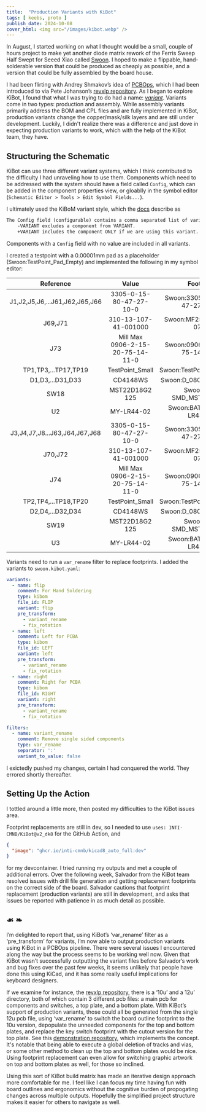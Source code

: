 ```yaml
---
title:  "Production Variants with KiBot"
tags: [ keebs, proto ]
publish_date: 2024-10-08
cover_html: <img src="/images/kibot.webp" />
---
```


In August, I started working on what I thought would be a small, couple of hours
project to make yet another diode matrix rework of the Ferris Sweep Half Swept
for Seeed Xiao called [Swoon](https://github.com/willpuckett/Swoon). I hoped to
make a flippable, hand-solderable version that could be produced as cheaply as
possible, and a version that could be fully assembled by the board house.

I had been flirting with Andrey Shmakov’s idea of
[PCBOps](https://www.youtube.com/watch?v=cQ-iFtBBwFc&t=157s), which I had been
introduced to via Pete Johanson’s
[revxlp repository](https://gitlab.com/lpgalaxy/revxlp). As I began to explore
KiBot, I found that what I was trying to do had a name:
[_variant_](https://github.com/INTI-CMNB/kibot_variants_arduprog?tab=readme-ov-file#changing-values).
Variants come in two types: production and assembly. While assembly variants
primarily address the BOM and CPL files and are fully implemented in KiBot,
production variants change the copper/mask/silk layers and are still under
development. Luckily, I didn't realize there was a difference and just dove in
expecting production variants to work, which with the help of the KiBot team,
they have.

## Structuring the Schematic

KiBot can use three different variant systems, which I think contributed to the
difficulty I had unraveling how to use them. Components which need to be
addressed with the system should have a field called `Config`, which can be
added in the component properties view, or gloablly in the symbol editor
(`Schematic Editor > Tools > Edit Symbol Fields...`).

I ultimately used the KiBoM variant style, which the
[docs](https://kibot.readthedocs.io/en/latest/configuration/variants/kibom.html)
describe as

```txt
The Config field (configurable) contains a comma separated list of variant directives.
    -VARIANT excludes a component from VARIANT.
    +VARIANT includes the component ONLY if we are using this variant.
```

Components with a `Config` field with no value are included in all variants.

I created a testpoint with a 0.00001mm pad as a placeholder
(Swoon:TestPoint_Pad_Empty) and implemented the following in my symbol editor:

|           Reference            |              Value               |           Footprint           |   LCSC    |    Config    |      flip:Footprint       |        left:Footprint         |        right:Footprint        |
| :----------------------------: | :------------------------------: | :---------------------------: | :-------: | :----------: | :-----------------------: | :---------------------------: | :---------------------------: |
| J1,J2,J5,J6,...J61,J62,J65,J66 |     3305-0-15-80-47-27-10-0      | Swoon:3305-0-15-80-47-27-10-0 | C17370797 |    +left     | Swoon:TestPoint_Pad_Empty | Swoon:3305-0-15-80-47-27-10-0 |   Swoon:TestPoint_Pad_Empty   |
|            J69,J71             |       310-13-107-41-001000       |    Swoon:MF254V-11-07-0743    | C5504401  |    +left     | Swoon:TestPoint_Pad_Empty |    Swoon:MF254V-11-07-0743    |   Swoon:TestPoint_Pad_Empty   |
|              J73               | Mill Max 0906-2-15-20-75-14-11-0 | Swoon:0906-2-15-20-75-14-11-0 | C5261048  |    +left     | Swoon:TestPoint_Pad_Empty | Swoon:0906-2-15-20-75-14-11-0 |   Swoon:TestPoint_Pad_Empty   |
|      TP1,TP3,...TP17,TP19      |         TestPoint_Small          |   Swoon:TestPoint_Pad_Empty   |           |    +left     | Swoon:TestPoint_Pad_Empty | Swoon:TestPoint_Pad_1.0x1.0mm |   Swoon:TestPoint_Pad_Empty   |
|        D1,D3,...D31,D33        |             CD4148WS             |    Swoon:D_0805_2012Metric    | C38587762 | +left,+flip  |  Swoon:D_0805_2012Metric  |    Swoon:D_0805_2012Metric    |   Swoon:TestPoint_Pad_Empty   |
|              SW18              |          MST22D18G2 125          |    Swoon:SW-SMD_MST22D18G2    | C2906280  | +left,+flip  |  Swoon:SW-SMD_MST22D18G2  |    Swoon:SW-SMD_MST22D18G2    |   Swoon:TestPoint_Pad_Empty   |
|               U2               |            MY-LR44-02            |   Swoon:BAT-SMD_MY-LR44-02    | C2902345  | +left,+flip  | Swoon:BAT-SMD_MY-LR44-02  |   Swoon:BAT-SMD_MY-LR44-02    |   Swoon:TestPoint_Pad_Empty   |
| J3,J4,J7,J8...J63,J64,J67,J68  |     3305-0-15-80-47-27-10-0      | Swoon:3305-0-15-80-47-27-10-0 | C17370797 |    +right    | Swoon:TestPoint_Pad_Empty |   Swoon:TestPoint_Pad_Empty   | Swoon:3305-0-15-80-47-27-10-0 |
|            J70,J72             |       310-13-107-41-001000       |    Swoon:MF254V-11-07-0743    | C5504401  |    +right    | Swoon:TestPoint_Pad_Empty |   Swoon:TestPoint_Pad_Empty   |    Swoon:MF254V-11-07-0743    |
|              J74               | Mill Max 0906-2-15-20-75-14-11-0 | Swoon:0906-2-15-20-75-14-11-0 | C5261048  |    +right    | Swoon:TestPoint_Pad_Empty |   Swoon:TestPoint_Pad_Empty   | Swoon:0906-2-15-20-75-14-11-0 |
|      TP2,TP4,...TP18,TP20      |         TestPoint_Small          |   Swoon:TestPoint_Pad_Empty   |           |    +right    | Swoon:TestPoint_Pad_Empty |   Swoon:TestPoint_Pad_Empty   | Swoon:TestPoint_Pad_1.0x1.0mm |
|        D2,D4,...D32,D34        |             CD4148WS             |    Swoon:D_0805_2012Metric    | C38587762 | +right,+flip |  Swoon:D_0805_2012Metric  |   Swoon:TestPoint_Pad_Empty   |    Swoon:D_0805_2012Metric    |
|              SW19              |          MST22D18G2 125          |    Swoon:SW-SMD_MST22D18G2    | C2906280  | +right,+flip |  Swoon:SW-SMD_MST22D18G2  |   Swoon:TestPoint_Pad_Empty   |    Swoon:SW-SMD_MST22D18G2    |
|               U3               |            MY-LR44-02            |   Swoon:BAT-SMD_MY-LR44-02    | C2902345  | +right,+flip | Swoon:BAT-SMD_MY-LR44-02  |   Swoon:TestPoint_Pad_Empty   |   Swoon:BAT-SMD_MY-LR44-02    |

Variants need to run a `var_rename` filter to replace footprints. I added the
variants to `swoon.kibot.yaml`:

```yaml
variants:
  - name: flip
    comment: For Hand Soldering
    type: kibom
    file_id: FLIP
    variant: flip
    pre_transform:
      - variant_rename
      - fix_rotation
  - name: left
    comment: Left for PCBA
    type: kibom
    file_id: LEFT
    variant: left
    pre_transform:
      - variant_rename
      - fix_rotation
  - name: right
    comment: Right for PCBA
    type: kibom
    file_id: RIGHT
    variant: right
    pre_transform:
      - variant_rename
      - fix_rotation

filters:
  - name: variant_rename
    comment: Remove single sided components
    type: var_rename
    separator: ':'
    variant_to_value: false
```

I exictedly pushed my changes, certain I had conquered the world. They errored
shortly thereafter.

## Setting Up the Action

I tottled around a little more, then posted my difficulties to the KiBot issues
area.

Footprint replacements are still in dev, so I needed to use
`uses: INTI-CMNB/KiBot@v2_dk8` for the GitHub Action, and

```json
{
  "image": "ghcr.io/inti-cmnb/kicad8_auto_full:dev"
}
```

for my devcontainer. I tried running my outputs and met a couple of additional
errors. Over the following week, Salvador from the KiBot team resolved issues
with drill file generation and getting replacement footprints on the correct
side of the board. Salvador cautions that footprint replacement (production
variants) are still in development, and asks that issues be reported with
patience in as much detail as possible.

## ☙ ❧

I’m delighted to report that, using KiBot’s ‘var_rename’ filter as a
‘pre_transform’ for variants, I’m now able to output production variants using
KiBot in a PCBOps pipeline. There were several issues I encountered along the
way but the process seems to be working well now. Given that KiBot wasn’t
successfully outputting the variant files before Salvador’s work and bug fixes
over the past few weeks, it seems unlikely that people have done this using
KiCad, and it has some really useful implications for keyboard designers.

If we examine for instance, the
[revxlp repository](https://gitlab.com/lpgalaxy/revxlp), there is a ‘10u’ and a
12u’ directory, both of which contain 3 different pcb files: a main pcb for
components and switches, a top plate, and a bottom plate. With KiBot’s support
of production variants, those could all be generated from the single 12u pcb
file, using ‘var_rename’ to switch the board outline footprint to the 10u
version, depopulate the unneeded components for the top and bottom plates, and
replace the key switch footprint with the cutout version for the top plate. See
this [demonstration repository](https://github.com/willpuckett/revxlp), which
implements the concept. It's notable that being able to execute a global
deletion of tracks and vias, or some other method to clean up the top and bottom
plates would be nice. Using footprint replacement can even allow for switching
graphic artwork on top and bottom plates as well, for those so inclined.

Using this sort of KiBot build matrix has made an iterative design approach more
comfortable for me. I feel like I can focus my time having fun with board
outlines and ergonomics without the cognitive burden of propogating changes
across multiple outputs. Hopefully the simplified project structure makes it
easier for others to navigate as well.
